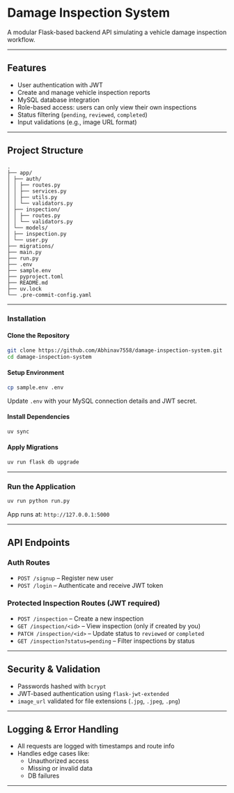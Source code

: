 # Damage Inspection System

A modular Flask-based backend API simulating a vehicle damage inspection workflow.

---

## Features

- User authentication with JWT
- Create and manage vehicle inspection reports
- MySQL database integration
- Role-based access: users can only view their own inspections
- Status filtering (`pending`, `reviewed`, `completed`)
- Input validations (e.g., image URL format)

---

## Project Structure

```
.
├── app/
│ ├── auth/
│ │ ├── routes.py
│ │ ├── services.py
│ │ ├── utils.py
│ │ └── validators.py
│ ├── inspection/
│ │ ├── routes.py
│ │ └── validators.py
│ └── models/
│ ├── inspection.py
│ └── user.py
├── migrations/
├── main.py
├── run.py
├── .env
├── sample.env
├── pyproject.toml
├── README.md
├── uv.lock
└── .pre-commit-config.yaml
```

---

### Installation

#### Clone the Repository

```bash
git clone https://github.com/Abhinav7558/damage-inspection-system.git
cd damage-inspection-system
```

#### Setup Environment

```bash
cp sample.env .env
```

Update `.env` with your MySQL connection details and JWT secret.

#### Install Dependencies

```bash
uv sync
```

#### Apply Migrations

```bash
uv run flask db upgrade
```

---

### Run the Application

```bash
uv run python run.py
```

App runs at: `http://127.0.0.1:5000`

---

## API Endpoints

### Auth Routes

- `POST /signup` – Register new user
- `POST /login` – Authenticate and receive JWT token

### Protected Inspection Routes (JWT required)

- `POST /inspection` – Create a new inspection
- `GET /inspection/<id>` – View inspection (only if created by you)
- `PATCH /inspection/<id>` – Update status to `reviewed` or `completed`
- `GET /inspection?status=pending` – Filter inspections by status

---

## Security & Validation

- Passwords hashed with `bcrypt`
- JWT-based authentication using `flask-jwt-extended`
- `image_url` validated for file extensions (`.jpg`, `.jpeg`, `.png`)

---

## Logging & Error Handling

- All requests are logged with timestamps and route info
- Handles edge cases like:
  - Unauthorized access
  - Missing or invalid data
  - DB failures

---
